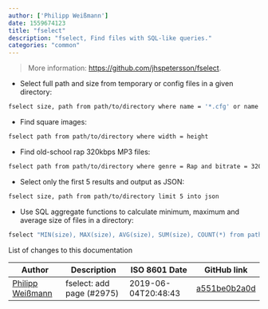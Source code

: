 ```yaml
---
author: ['Philipp Weißmann']
date: 1559674123
title: "fselect"
description: "fselect, Find files with SQL-like queries."
categories: "common"
---
```

> More information: <https://github.com/jhspetersson/fselect>.

- Select full path and size from temporary or config files in a given directory:

```bash
fselect size, path from path/to/directory where name = '*.cfg' or name = '*.tmp'
```

- Find square images:

```bash
fselect path from path/to/directory where width = height
```

- Find old-school rap 320kbps MP3 files:

```bash
fselect path from path/to/directory where genre = Rap and bitrate = 320 and mp3_year lt 2000
```

- Select only the first 5 results and output as JSON:

```bash
fselect size, path from path/to/directory limit 5 into json
```

- Use SQL aggregate functions to calculate minimum, maximum and average size of files in a directory:

```bash
fselect "MIN(size), MAX(size), AVG(size), SUM(size), COUNT(*) from path/to/directory"
```
List of changes to this documentation


Author | Description | ISO 8601 Date | GitHub link
------|-----|-----|-----
[Philipp Weißmann](mailto:github@philipp-weissmann.de) | fselect: add page (#2975) | 2019-06-04T20:48:43 | [a551be0b2a0d](https://github.com/tldr-pages/tldr/commit/a551be0b2a0d0ab879a3ce95e3642e689463652c)

